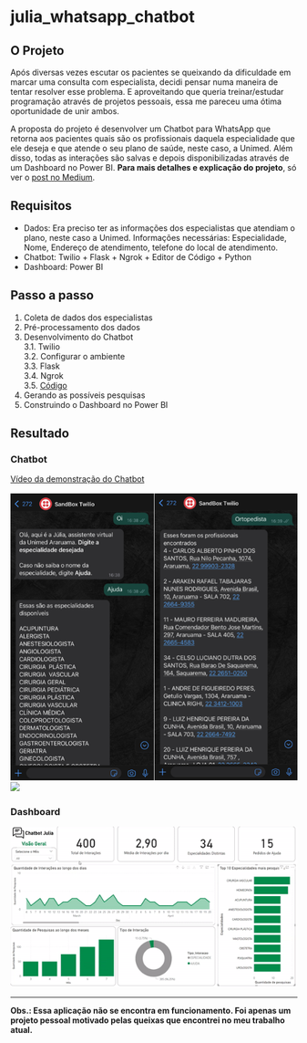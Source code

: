 # julia_whatsapp_chatbot

## O Projeto 

Após diversas vezes escutar os pacientes se queixando da dificuldade em marcar uma consulta com especialista, decidi pensar numa maneira de tentar resolver esse problema. E aproveitando que queria treinar/estudar programação através de projetos pessoais, essa me pareceu uma ótima oportunidade de unir ambos.<br>

A proposta do projeto é desenvolver um Chatbot para WhatsApp que retorna aos pacientes quais são os profissionais daquela especialidade que ele deseja e que atende o seu plano de saúde, neste caso, a Unimed. Além disso, todas as interações são salvas e depois disponibilizadas através de um Dashboard no Power BI. **Para mais detalhes e explicação do projeto**, só ver o [post no Medium](https://alvesleticia.medium.com/todo-m%C3%A9dico-deve-saber-programar-5ba8d490a2c6).

## Requisitos
* Dados: Era preciso ter as informações dos especialistas que atendiam o plano, neste caso a Unimed. Informações necessárias: Especialidade, Nome, Endereço de atendimento, telefone do local de atendimento.
* Chatbot: Twilio + Flask + Ngrok + Editor de Código + Python
* Dashboard: Power BI

## Passo a passo 
1. Coleta de dados dos especialistas
2. Pré-processamento dos dados
3. Desenvolvimento do Chatbot<br>
  3.1. Twilio<br>
  3.2. Configurar o ambiente<br>
  3.3. Flask<br>
  3.4. Ngrok<br>
  3.5. [Código](https://github.com/leticiamchd/julia_whatsapp_chatbot/blob/main/main.py)<br>
4. Gerando as possíveis pesquisas
5. Construindo o Dashboard no Power BI

## Resultado 
### Chatbot 
[Vídeo da demonstração do Chatbot](https://www.youtube.com/watch?v=q_4sdqCpCts)<br>
<br>
![](attachments/Chatbot_Images.png)
![](attachments/Chatbot.gif)

### Dashboard
![](attachments/dash_gif.gif)

---

**Obs.: Essa aplicação não se encontra em funcionamento. Foi apenas um projeto pessoal motivado pelas queixas que encontrei no meu trabalho atual.**
